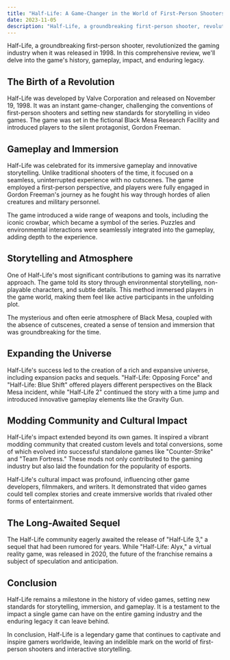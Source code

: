```yaml
---
title: "Half-Life: A Game-Changer in the World of First-Person Shooters"
date: 2023-11-05
description: "Half-Life, a groundbreaking first-person shooter, revolutionized the gaming industry when it was released in 1998. In this comprehensive review, we'll delve into the game's history, gameplay, impact, and enduring legacy."
---
```


Half-Life, a groundbreaking first-person shooter, revolutionized the gaming industry when it was released in 1998. In this comprehensive review, we'll delve into the game's history, gameplay, impact, and enduring legacy.

## The Birth of a Revolution

Half-Life was developed by Valve Corporation and released on November 19, 1998. It was an instant game-changer, challenging the conventions of first-person shooters and setting new standards for storytelling in video games. The game was set in the fictional Black Mesa Research Facility and introduced players to the silent protagonist, Gordon Freeman.

## Gameplay and Immersion

Half-Life was celebrated for its immersive gameplay and innovative storytelling. Unlike traditional shooters of the time, it focused on a seamless, uninterrupted experience with no cutscenes. The game employed a first-person perspective, and players were fully engaged in Gordon Freeman's journey as he fought his way through hordes of alien creatures and military personnel.

The game introduced a wide range of weapons and tools, including the iconic crowbar, which became a symbol of the series. Puzzles and environmental interactions were seamlessly integrated into the gameplay, adding depth to the experience.

## Storytelling and Atmosphere

One of Half-Life's most significant contributions to gaming was its narrative approach. The game told its story through environmental storytelling, non-playable characters, and subtle details. This method immersed players in the game world, making them feel like active participants in the unfolding plot.

The mysterious and often eerie atmosphere of Black Mesa, coupled with the absence of cutscenes, created a sense of tension and immersion that was groundbreaking for the time.

## Expanding the Universe

Half-Life's success led to the creation of a rich and expansive universe, including expansion packs and sequels. "Half-Life: Opposing Force" and "Half-Life: Blue Shift" offered players different perspectives on the Black Mesa incident, while "Half-Life 2" continued the story with a time jump and introduced innovative gameplay elements like the Gravity Gun.

## Modding Community and Cultural Impact

Half-Life's impact extended beyond its own games. It inspired a vibrant modding community that created custom levels and total conversions, some of which evolved into successful standalone games like "Counter-Strike" and "Team Fortress." These mods not only contributed to the gaming industry but also laid the foundation for the popularity of esports.

Half-Life's cultural impact was profound, influencing other game developers, filmmakers, and writers. It demonstrated that video games could tell complex stories and create immersive worlds that rivaled other forms of entertainment.

## The Long-Awaited Sequel

The Half-Life community eagerly awaited the release of "Half-Life 3," a sequel that had been rumored for years. While "Half-Life: Alyx," a virtual reality game, was released in 2020, the future of the franchise remains a subject of speculation and anticipation.

## Conclusion

Half-Life remains a milestone in the history of video games, setting new standards for storytelling, immersion, and gameplay. It is a testament to the impact a single game can have on the entire gaming industry and the enduring legacy it can leave behind.

In conclusion, Half-Life is a legendary game that continues to captivate and inspire gamers worldwide, leaving an indelible mark on the world of first-person shooters and interactive storytelling.
